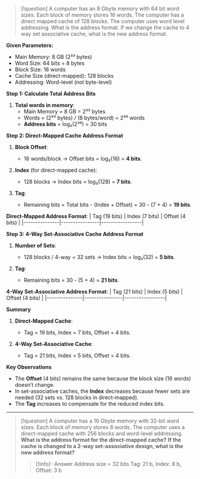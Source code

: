 > [!question] A computer has an 8 Gbyte memory with 64 bit word sizes. Each block of memory stores 16 words. The computer has a direct mapped cache of 128 blocks. The computer uses word level addressing. What is the address format. If we change the cache to 4 way set associative cache, what is the new address format.

**Given Parameters:**
- Main Memory: 8 GB (2³³ bytes)
- Word Size: 64 bits = 8 bytes
- Block Size: 16 words
- Cache Size (direct-mapped): 128 blocks
- Addressing: Word-level (not byte-level)

**Step 1: Calculate Total Address Bits**
1. **Total words in memory**:
   - Main Memory = 8 GB = 2³³ bytes
   - Words = (2³³ bytes) / (8 bytes/word) = 2³⁰ words
   - **Address bits** = log₂(2³⁰) = 30 bits

**Step 2: Direct-Mapped Cache Address Format**
1. **Block Offset**:
   - 16 words/block → Offset bits = log₂(16) = **4 bits**.
   
2. **Index** (for direct-mapped cache):
   - 128 blocks → Index bits = log₂(128) = **7 bits**.

3. **Tag**:
   - Remaining bits = Total bits - (Index + Offset) = 30 - (7 + 4) = **19 bits**.

**Direct-Mapped Address Format**:
| Tag (19 bits) | Index (7 bits) | Offset (4 bits) |
|---------------|----------------|-----------------|

**Step 3: 4-Way Set-Associative Cache Address Format**
1. **Number of Sets**:
   - 128 blocks / 4-way = 32 sets → Index bits = log₂(32) = **5 bits**.

2. **Tag**:
   - Remaining bits = 30 - (5 + 4) = **21 bits**.

**4-Way Set-Associative Address Format**:
| Tag (21 bits) | Index (5 bits) | Offset (4 bits) |
|---------------|----------------|-----------------|


**Summary**
1. **Direct-Mapped Cache**:
   - Tag = 19 bits, Index = 7 bits, Offset = 4 bits.

2. **4-Way Set-Associative Cache**:
   - Tag = 21 bits, Index = 5 bits, Offset = 4 bits.

**Key Observations**
- The **Offset** (4 bits) remains the same because the block size (16 words) doesn’t change.
- In set-associative caches, the **Index** decreases because fewer sets are needed (32 sets vs. 128 blocks in direct-mapped).
- The **Tag** increases to compensate for the reduced index bits.

---
> [!question] A computer has a 16 Gbyte memory with 32-bit word sizes. Each block of memory stores 8 words. The computer uses a direct-mapped cache with 256 blocks and word-level addressing. **What is the address format for the direct-mapped cache?** **If the cache is changed to a 2-way set-associative design, what is the new address format?**
> >[!info]- Answer
> > Address size = 32 bits
> > Tag: 21 b, Index: 8 b, Offset: 3 b
>

